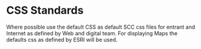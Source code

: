 # CSS Standards
Where possible use the default CSS as default SCC css files for entrant and Internet as defined by Web and digital team. 
For displaying Maps the defaults css as defined by ESRI will be used. 